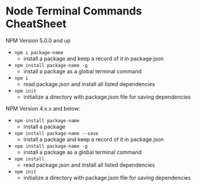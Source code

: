 # Node Terminal Commands CheatSheet


NPM Version 5.0.0 and up
- `npm i package-name`
  - install a package and keep a record of it in package.json
- `npm install package-name -g`
  - install a package as a global terminal command
- `npm i`
  - read package.json and install all listed dependencies
- `npm init`
  - initialize a directory with package.json file for saving dependencies



NPM Version 4.x.x and below:


- `npm install package-name`
  - install a package
- `npm install package-name --save`
  - install a package and keep a record of it in package.json
- `npm install package-name -g`
  - install a package as a global terminal command
- `npm install`
  - read package.json and install all listed dependencies
- `npm init`
  - initialize a directory with package.json file for saving dependencies
